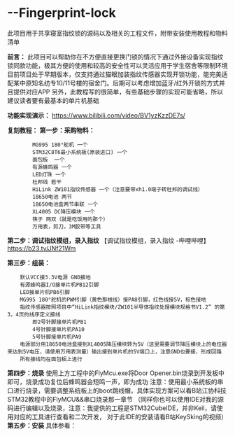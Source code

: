 # --Fingerprint-lock
此项目用于共享寝室指纹锁的源码以及相关的工程文件，附带安装使用教程和物料清单

**前言：**
  此项目可以帮助你在不方便直接更换门锁的情况下通过外接设备实现指纹锁同款功能，极其方便的使用和较高的安全性可以灵活应用于学生宿舍等限制环境
  目前项目处于早期版本，仅支持通过猫眼加装指纹传感器实现开锁功能，能完美适配某中原知名纺专10/11号楼的宿舍门。后期可以考虑增加蓝牙/红外开锁的方式并且提供对应APP
  另外，此教程写的很简单，有些基础步骤的实现可能省略，所以建议读者要有最基本的单片机基础

**功能实现演示：** https://www.bilibili.com/video/BV1yzKzzDE7s/

**复刻教程：** 
  **第一步：采购物料：**
  
            MG995 180°舵机 一个
            STM32C8T6最小系统板(原装进口) 一个
            面包板  一个
            有源蜂鸣器 一个
            LED灯珠 一个
            杜邦线 若干
            HiLink ZW101指纹传感器 一个（注意要带xh1.0端子转杜邦的调试线）
            18650电池 两节
            18650电池盒两节串联 一个
            XL4005 DC降压模块 一个
            筷子 两双（就是吃饭用的那个）
            万用表，剪刀，3M胶带等工具

  **第二步：调试指纹模组，录入指纹**
    【调试指纹模组，录入指纹 -哔哩哔哩】 https://b23.tv/JNf21Wm
  
  **第三步：组装：**
  
        默认VCC接3.3V电源 GND接地
        有源蜂鸣器I/O接单片机PB12引脚
        LED接单片机PB6引脚
        MG995 180°舵机的PWM引脚（黄色那根线）接PA8引脚，红色线接5V，棕色接地
        指纹传感器按照项目中“HiLink指纹模块/ZW101半导体指纹处理模块规格书V1.2” 的第3，4页的线序定义接线
            即2号针脚接单片机PB1
            4号针脚接单片机PA10
            5号针脚接单片机PA9
        电源部分用18650电池盒接到XL4005降压模块转为5V（这里需要调节降压模块上的电位器来达到5V电压，请使用万用表测量）输出接到单片机的5V端口上，注意GND也要接，形成回路
        所有接线均在面包板上进行

  **第四步：烧录**
          使用上方工程中的FlyMcu.exe将Door Opener.bin烧录到开发板中即可，烧录成功复位后蜂鸣器会短鸣一声，即为成功
          注意：使用最小系统板的串口进行烧录，需要调整系统板上的boot跳线帽，具体实现方案可以看B站江协科技STM32教程中的FlyMCU&&串口烧录那一章节
          （同样你也可以使用IDE对我的源码进行编辑以及烧录，注意：我提供的工程是STM32CubeIDE，并非Keil，请使用对应的工具进行查看和二次开发，
          对于此IDE的安装请看B站KeySking的视频）
  **第五步：安装**
  具体参看：
  
        
        
  
